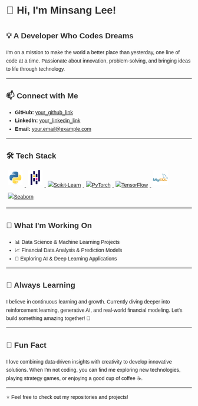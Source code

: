 <!DOCTYPE html>
<html lang="en">
<head>
    <meta charset="UTF-8">
    <meta name="viewport" content="width=device-width, initial-scale=1.0">
    <title>Minsang Lee - Developer</title>
    <style>
        body { font-family: Arial, sans-serif; line-height: 1.6; margin: 0; padding: 20px; }
        h1, h2, h3 { color: #333; }
        p { margin: 10px 0; }
        .tech-stack img { margin: 5px; }
    </style>
</head>
<body>
    <h1>👋 Hi, I'm Minsang Lee!</h1>
    <h2>💡 A Developer Who Codes Dreams</h2>
    <p>I'm on a mission to make the world a better place than yesterday, one line of code at a time. Passionate about innovation, problem-solving, and bringing ideas to life through technology.</p>
    <hr>
    <h2>📫 Connect with Me</h2>
    <ul>
        <li><strong>GitHub:</strong> <a href="#">your_github_link</a></li>
        <li><strong>LinkedIn:</strong> <a href="#">your_linkedin_link</a></li>
        <li><strong>Email:</strong> <a href="mailto:your.email@example.com">your.email@example.com</a></li>
    </ul>
    <hr>
    <h2>🛠️ Tech Stack</h2>
    <div class="tech-stack">
        <a href="https://www.python.org" target="_blank"> <img src="https://raw.githubusercontent.com/devicons/devicon/master/icons/python/python-original.svg" alt="Python" width="40" height="40"/> </a>
        <a href="https://pandas.pydata.org/" target="_blank"> <img src="https://raw.githubusercontent.com/devicons/devicon/2ae2a900d2f041da66e950e4d48052658d850630/icons/pandas/pandas-original.svg" alt="Pandas" width="40" height="40"/> </a>
        <a href="https://scikit-learn.org/" target="_blank"> <img src="https://upload.wikimedia.org/wikipedia/commons/0/05/Scikit_learn_logo_small.svg" alt="Scikit-Learn" width="40" height="40"/> </a>
        <a href="https://pytorch.org/" target="_blank"> <img src="https://www.vectorlogo.zone/logos/pytorch/pytorch-icon.svg" alt="PyTorch" width="40" height="40"/> </a>
        <a href="https://www.tensorflow.org" target="_blank"> <img src="https://www.vectorlogo.zone/logos/tensorflow/tensorflow-icon.svg" alt="TensorFlow" width="40" height="40"/> </a>
        <a href="https://www.mysql.com/" target="_blank"> <img src="https://raw.githubusercontent.com/devicons/devicon/master/icons/mysql/mysql-original-wordmark.svg" alt="MySQL" width="40" height="40"/> </a>
        <a href="https://seaborn.pydata.org/" target="_blank"> <img src="https://seaborn.pydata.org/_images/logo-mark-lightbg.svg" alt="Seaborn" width="40" height="40"/> </a>
    </div>
    <hr>
    <h2>🚀 What I'm Working On</h2>
    <ul>
        <li>📊 Data Science & Machine Learning Projects</li>
        <li>📈 Financial Data Analysis & Prediction Models</li>
        <li>🔬 Exploring AI & Deep Learning Applications</li>
    </ul>
    <hr>
    <h2>🌱 Always Learning</h2>
    <p>I believe in continuous learning and growth. Currently diving deeper into reinforcement learning, generative AI, and real-world financial modeling. Let's build something amazing together! 🚀</p>
    <hr>
    <h2>📌 Fun Fact</h2>
    <p>I love combining data-driven insights with creativity to develop innovative solutions. When I'm not coding, you can find me exploring new technologies, playing strategy games, or enjoying a good cup of coffee ☕.</p>
    <hr>
    <p>⭐ Feel free to check out my repositories and projects!</p>
</body>
</html>
